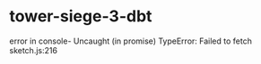 # tower-siege-3-dbt
error in console- Uncaught (in promise) TypeError: Failed to fetch               sketch.js:216
